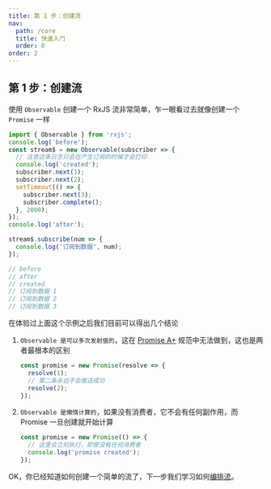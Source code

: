 ```yaml
---
title: 第 1 步：创建流
nav:
  path: /core
  title: 快速入门
  order: 0
order: 2
---
```


## 第 1 步：创建流

使用 `Observable` 创建一个 RxJS 流非常简单，乍一眼看过去就像创建一个 `Promise` 一样

```ts
import { Observable } from 'rxjs';
console.log('before');
const stream$ = new Observable(subscriber => {
  // 注意这条日志只会在产生订阅的时候才会打印
  console.log('created');
  subscriber.next(1);
  subscriber.next(2);
  setTimeout(() => {
    subscriber.next(3);
    subscriber.complete();
  }, 2000);
});
console.log('after');

stream$.subscribe(num => {
  console.log('订阅到数据', num);
});

// before
// after
// created
// 订阅到数据 1
// 订阅到数据 2
// 订阅到数据 3
```

在体验过上面这个示例之后我们目前可以得出几个结论

1. `Observable 是可以多次发射值的`，这在 [Promise A+](https://promisesaplus.com/) 规范中无法做到，这也是两者最根本的区别

   ```typescript
   const promise = new Promise(resolve => {
     resolve(1);
     // 第二条永远不会推送成功
     resolve(2);
   });
   ```

2. `Observable 是懒惰计算的`，如果没有消费者，它不会有任何副作用，而 Promise 一旦创建就开始计算

   ```typescript
   const promise = new Promise(() => {
     // 这里会立刻执行，即使没有任何消费者
     console.log('promise created');
   });
   ```

OK，你已经知道如何创建一个简单的流了，下一步我们学习如何[编排流](/core/operators)。
